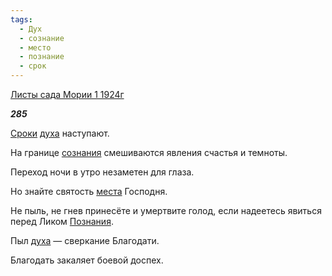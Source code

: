 ```yaml
---
tags:
  - Дух
  - сознание
  - место
  - познание
  - срок
---
```

[Листы сада Мории 1 1924г](https://127.0.0.1:4002/agni/1924)

___285___

[Сроки](../../../tags/#срок) [духа](../../../tags/#Дух) наступают.   

На границе [сознания](../../../tags/#сознание) смешиваются явления счастья и темноты.   

Переход ночи в утро незаметен для глаза.   

Но знайте святость [места](../../../tags/#место) Господня.   

Не пыль, не гнев принесёте и умертвите голод, если надеетесь явиться перед Ликом [Познания](../../../tags/#познание).   

Пыл [духа](../../../tags/#Дух) — сверкание Благодати.   

Благодать закаляет боевой доспех.   

